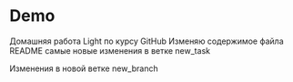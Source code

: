# Demo
Домашняя работа Light по курсу GitHub
Изменяю содержимое файла README
самые новые изменения в ветке new_task

Изменения в новой ветке new_branch